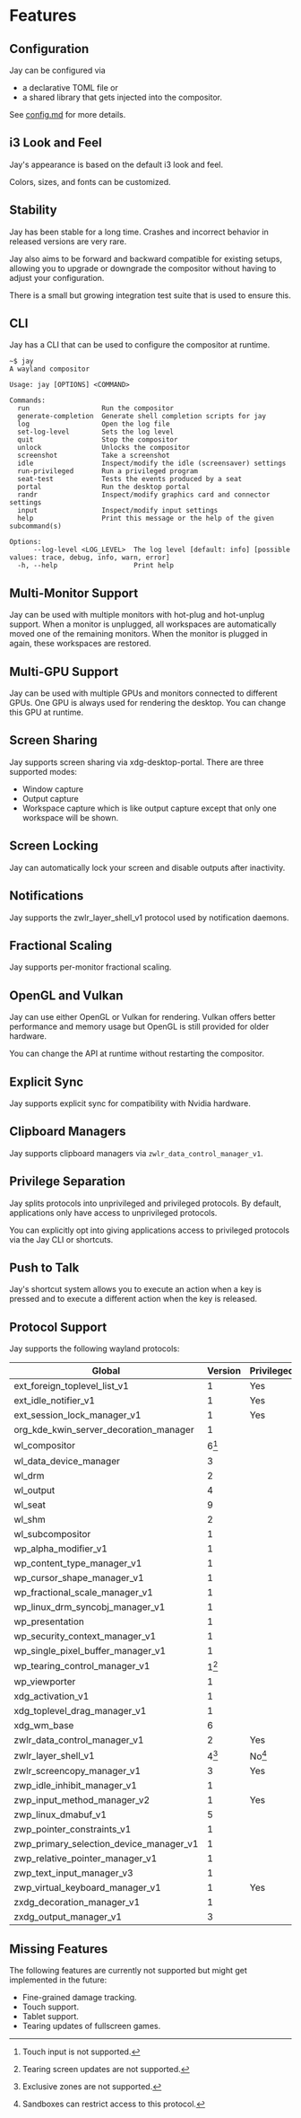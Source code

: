 # Features

## Configuration

Jay can be configured via

- a declarative TOML file or
- a shared library that gets injected into the compositor.

See [config.md](config.md) for more details.

## i3 Look and Feel

Jay's appearance is based on the default i3 look and feel.

Colors, sizes, and fonts can be customized.

## Stability

Jay has been stable for a long time.
Crashes and incorrect behavior in released versions are very rare.

Jay also aims to be forward and backward compatible for existing setups, allowing you to
upgrade or downgrade the compositor without having to adjust your configuration.

There is a small but growing integration test suite that is used to ensure this.

## CLI

Jay has a CLI that can be used to configure the compositor at runtime.

```
~$ jay
A wayland compositor

Usage: jay [OPTIONS] <COMMAND>

Commands:
  run                  Run the compositor
  generate-completion  Generate shell completion scripts for jay
  log                  Open the log file
  set-log-level        Sets the log level
  quit                 Stop the compositor
  unlock               Unlocks the compositor
  screenshot           Take a screenshot
  idle                 Inspect/modify the idle (screensaver) settings
  run-privileged       Run a privileged program
  seat-test            Tests the events produced by a seat
  portal               Run the desktop portal
  randr                Inspect/modify graphics card and connector settings
  input                Inspect/modify input settings
  help                 Print this message or the help of the given subcommand(s)

Options:
      --log-level <LOG_LEVEL>  The log level [default: info] [possible values: trace, debug, info, warn, error]
  -h, --help                   Print help
```

## Multi-Monitor Support

Jay can be used with multiple monitors with hot-plug and hot-unplug support.
When a monitor is unplugged, all workspaces are automatically moved one of the remaining
monitors.
When the monitor is plugged in again, these workspaces are restored.

## Multi-GPU Support

Jay can be used with multiple GPUs and monitors connected to different GPUs.
One GPU is always used for rendering the desktop.
You can change this GPU at runtime.

## Screen Sharing

Jay supports screen sharing via xdg-desktop-portal.
There are three supported modes:

- Window capture
- Output capture
- Workspace capture which is like output capture except that only one workspace will be
  shown.

## Screen Locking

Jay can automatically lock your screen and disable outputs after inactivity.

## Notifications

Jay supports the zwlr_layer_shell_v1 protocol used by notification daemons.

## Fractional Scaling

Jay supports per-monitor fractional scaling.

## OpenGL and Vulkan

Jay can use either OpenGL or Vulkan for rendering.
Vulkan offers better performance and memory usage but OpenGL is still provided for
older hardware.

You can change the API at runtime without restarting the compositor.

## Explicit Sync

Jay supports explicit sync for compatibility with Nvidia hardware.

## Clipboard Managers

Jay supports clipboard managers via `zwlr_data_control_manager_v1`.

## Privilege Separation

Jay splits protocols into unprivileged and privileged protocols.
By default, applications only have access to unprivileged protocols.

You can explicitly opt into giving applications access to privileged protocols via the Jay CLI or shortcuts.

## Push to Talk

Jay's shortcut system allows you to execute an action when a key is pressed and to execute a different action when the key is released.

## Protocol Support

Jay supports the following wayland protocols:

| Global                                  | Version          | Privileged    |
|-----------------------------------------|:-----------------|---------------|
| ext_foreign_toplevel_list_v1            | 1                | Yes           |
| ext_idle_notifier_v1                    | 1                | Yes           |
| ext_session_lock_manager_v1             | 1                | Yes           |
| org_kde_kwin_server_decoration_manager  | 1                |               |
| wl_compositor                           | 6[^no_touch]     |               |
| wl_data_device_manager                  | 3                |               |
| wl_drm                                  | 2                |               |
| wl_output                               | 4                |               |
| wl_seat                                 | 9                |               |
| wl_shm                                  | 2                |               |
| wl_subcompositor                        | 1                |               |
| wp_alpha_modifier_v1                    | 1                |               |
| wp_content_type_manager_v1              | 1                |               |
| wp_cursor_shape_manager_v1              | 1                |               |
| wp_fractional_scale_manager_v1          | 1                |               |
| wp_linux_drm_syncobj_manager_v1         | 1                |               |
| wp_presentation                         | 1                |               |
| wp_security_context_manager_v1          | 1                |               |
| wp_single_pixel_buffer_manager_v1       | 1                |               |
| wp_tearing_control_manager_v1           | 1[^no_tearing]   |               |
| wp_viewporter                           | 1                |               |
| xdg_activation_v1                       | 1                |               |
| xdg_toplevel_drag_manager_v1            | 1                |               |
| xdg_wm_base                             | 6                |               |
| zwlr_data_control_manager_v1            | 2                | Yes           |
| zwlr_layer_shell_v1                     | 4[^no_exclusive] | No[^lsaccess] |
| zwlr_screencopy_manager_v1              | 3                | Yes           |
| zwp_idle_inhibit_manager_v1             | 1                |               |
| zwp_input_method_manager_v2             | 1                | Yes           |
| zwp_linux_dmabuf_v1                     | 5                |               |
| zwp_pointer_constraints_v1              | 1                |               |
| zwp_primary_selection_device_manager_v1 | 1                |               |
| zwp_relative_pointer_manager_v1         | 1                |               |
| zwp_text_input_manager_v3               | 1                |               |
| zwp_virtual_keyboard_manager_v1         | 1                | Yes           |
| zxdg_decoration_manager_v1              | 1                |               |
| zxdg_output_manager_v1                  | 3                |               |

[^no_touch]: Touch input is not supported.
[^no_tearing]: Tearing screen updates are not supported.
[^no_exclusive]: Exclusive zones are not supported.
[^lsaccess]: Sandboxes can restrict access to this protocol.

## Missing Features

The following features are currently not supported but might get implemented in the future:

- Fine-grained damage tracking.
- Touch support.
- Tablet support.
- Tearing updates of fullscreen games.
